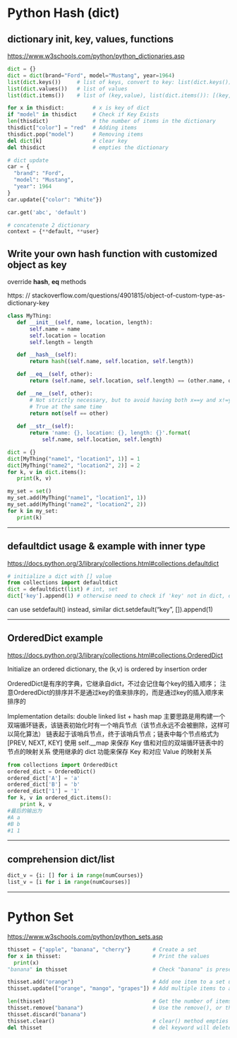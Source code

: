 # Python Hash (dict)

## dictionary init, key, values, functions

https://www.w3schools.com/python/python_dictionaries.asp

```python
dict = {} 
dict = dict(brand="Ford", model="Mustang", year=1964)
list(dict.keys())     # list of keys, convert to key: list(dict.keys())
list(dict.values())   # list of values
list(dict.items())    # list of (key,value), list(dict.items()): [(key, val),...]

for x in thisdict:         # x is key of dict
if "model" in thisdict     # Check if Key Exists
len(thisdict)              # the number of items in the dictionary
thisdict["color"] = "red"  # Adding items
thisdict.pop("model")      # Removing items  
del dict[k]                # clear key
del thisdict               # empties the dictionary

# dict update
car = {
  "brand": "Ford",
  "model": "Mustang",
  "year": 1964
}
car.update({"color": "White"})

car.get('abc', 'default')

# concatenate 2 dictionary
context = {**default, **user}
```

## Write your own hash function with customized object as key

override __hash__, __eq__ methods

https: // stackoverflow.com/questions/4901815/object-of-custom-type-as-dictionary-key

```python
class MyThing:
   def __init__(self, name, location, length):
       self.name = name
       self.location = location
       self.length = length

   def __hash__(self):
       return hash((self.name, self.location, self.length))

   def __eq__(self, other):
       return (self.name, self.location, self.length) == (other.name, other.location, self.length)

   def __ne__(self, other):
       # Not strictly necessary, but to avoid having both x==y and x!=y
       # True at the same time
       return not(self == other)
  
   def __str__(self):
       return 'name: {}, location: {}, length: {}'.format(
           self.name, self.location, self.length)

dict = {}
dict[MyThing("name1", "location1", 1)] = 1
dict[MyThing("name2", "location2", 2)] = 2
for k, v in dict.items():
   print(k, v)

my_set = set()
my_set.add(MyThing("name1", "location1", 1))
my_set.add(MyThing("name2", "location2", 2))
for k in my_set:
   print(k)
```

----------------------------------------------
## defaultdict usage & example with inner type

https://docs.python.org/3/library/collections.html#collections.defaultdict

```python
# initialize a dict with [] value
from collections import defaultdict
dict = defaultdict(list) # int, set
dict['key'].append(1) # otherwise need to check if 'key' not in dict, dict['key'] = []
```

can use setdefault() instead, similar dict.setdefault(“key”, []).append(1)

----------------------------------------------
## OrderedDict example

https://docs.python.org/3/library/collections.html#collections.OrderedDict

Initialize an ordered dictionary, the (k,v) is ordered by insertion order

OrderedDict是有序的字典，它继承自dict，不过会记住每个key的插入顺序；
注意OrderedDict的排序并不是通过key的值来排序的，而是通过key的插入顺序来排序的

Implementation details: double linked list + hash map 
主要思路是用构建一个双端循环链表，该链表初始化时有一个哨兵节点（该节点永远不会被删除，这样可以简化算法） 
链表起于该哨兵节点，终于该哨兵节点；链表中每个节点格式为 [PREV, NEXT, KEY] 使用 self.__map 
来保存 Key 值和对应的双端循环链表中的节点的映射关系 使用继承的 dict 功能来保存 Key 和对应 Value 的映射关系

```python
from collections import OrderedDict
ordered_dict = OrderedDict()
ordered_dict['A'] = 'a'
ordered_dict['B'] = 'b'
ordered_dict['1'] = '1'
for k, v in ordered_dict.items():
    print k, v
#最后的输出为
#A a
#B b
#1 1
```

----------------------------------------------
## comprehension dict/list

```python
dict_v = {i: [] for i in range(numCourses)}
list_v = [i for i in range(numCourses)]
```


----------------------------------------------
# Python Set

https://www.w3schools.com/python/python_sets.asp

```python
thisset = {"apple", "banana", "cherry"}       # Create a set
for x in thisset:                             # Print the values
  print(x)
"banana" in thisset                           # Check "banana" is present in the set

thisset.add("orange")                         # Add one item to a set use the add() method
thisset.update(["orange", "mango", "grapes"]) # Add multiple items to a set

len(thisset)                                  # Get the number of items in a set
thisset.remove("banana")                      # Use the remove(), or the discard() method
thisset.discard("banana")
thisset.clear()                               # clear() method empties the set
del thisset                                   # del keyword will delete the set completely
```




